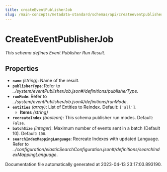 ```yaml
---
title: createEventPublisherJob
slug: /main-concepts/metadata-standard/schemas/api/createeventpublisherjob
---
```


# CreateEventPublisherJob

*This schema defines Event Publisher Run Result.*

## Properties

- **`name`** *(string)*: Name of the result.
- **`publisherType`**: Refer to *../system/eventPublisherJob.json#/definitions/publisherType*.
- **`runMode`**: Refer to *../system/eventPublisherJob.json#/definitions/runMode*.
- **`entities`** *(array)*: List of Entities to Reindex. Default: `['all']`.
  - **Items** *(string)*
- **`recreateIndex`** *(boolean)*: This schema publisher run modes. Default: `False`.
- **`batchSize`** *(integer)*: Maximum number of events sent in a batch (Default 10). Default: `100`.
- **`searchIndexMappingLanguage`**: Recreate Indexes with updated Language. Refer to *../configuration/elasticSearchConfiguration.json#/definitions/searchIndexMappingLanguage*.


Documentation file automatically generated at 2023-04-13 23:17:03.893190.
